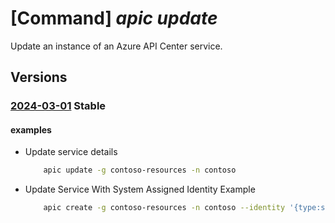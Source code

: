 # [Command] _apic update_

Update an instance of an Azure API Center service.

## Versions

### [2024-03-01](/Resources/mgmt-plane/L3N1YnNjcmlwdGlvbnMve30vcmVzb3VyY2Vncm91cHMve30vcHJvdmlkZXJzL21pY3Jvc29mdC5hcGljZW50ZXIvc2VydmljZXMve30=/2024-03-01.xml) **Stable**

<!-- mgmt-plane /subscriptions/{}/resourcegroups/{}/providers/microsoft.apicenter/services/{} 2024-03-01 -->

#### examples

- Update service details
    ```bash
        apic update -g contoso-resources -n contoso
    ```

- Update Service With System Assigned Identity Example
    ```bash
        apic create -g contoso-resources -n contoso --identity '{type:systemassigned}'
    ```
